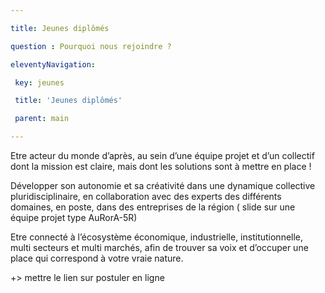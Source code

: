 ```yaml
---

title: Jeunes diplômés

question : Pourquoi nous rejoindre ? 

eleventyNavigation:

 key: jeunes

 title: 'Jeunes diplômés'

 parent: main

---
```


Etre acteur du monde d’après, au sein d’une équipe projet et d’un collectif dont la mission est claire, mais dont les solutions sont à mettre en place ! 

Développer son autonomie et sa créativité dans une dynamique collective pluridisciplinaire, en collaboration avec des experts des différents domaines, en poste, dans des entreprises de la région ( slide sur une équipe projet type AuRorA-5R)

Etre connecté à l’écosystème économique, industrielle, institutionnelle, multi secteurs et multi marchés, afin de trouver sa voix et d’occuper une place qui correspond à votre vraie nature. 

+> mettre le lien sur postuler en ligne 

